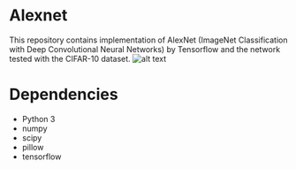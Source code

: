 # Alexnet
This repository contains implementation of AlexNet (ImageNet Classification with Deep Convolutional Neural Networks) by Tensorflow and the network tested with the CIFAR-10 dataset.
![alt text](https://github.com/amir-saniyan/AlexNet/raw/master/alexnet.png)
# Dependencies
- Python 3
- numpy
- scipy
- pillow
- tensorflow
